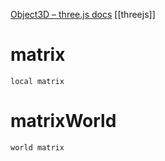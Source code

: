[Object3D – three.js docs](https://threejs.org/docs/#api/en/core/Object3D)
[[threejs]]

# matrix
`local matrix`

# matrixWorld
`world matrix`
